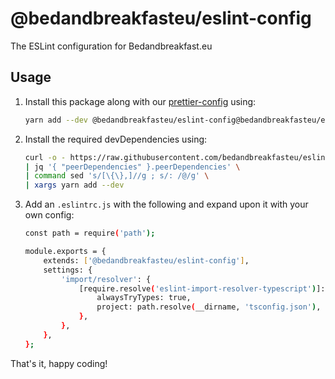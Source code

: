 # @bedandbreakfasteu/eslint-config

The ESLint configuration for Bedandbreakfast.eu

## Usage

1. Install this package along with our [prettier-config](https://github.com/bedandbreakfasteu/prettier-config) using:

    ```bash
    yarn add --dev @bedandbreakfasteu/eslint-config@bedandbreakfasteu/eslint-config#3.0.0 @bedandbreakfasteu/prettier-config@bedandbreakfasteu/prettier-config#1.0.2
    ```

2. Install the required devDependencies using:

    ```bash
    curl -o - https://raw.githubusercontent.com/bedandbreakfasteu/eslint-config/main/package.json \
    | jq '{ "peerDependencies" }.peerDependencies' \
    | command sed 's/[\{\},]//g ; s/: /@/g' \
    | xargs yarn add --dev
    ```

3. Add an `.eslintrc.js` with the following and expand upon it with your own config:

    ```bash
    const path = require('path');

    module.exports = {
        extends: ['@bedandbreakfasteu/eslint-config'],
        settings: {
            'import/resolver': {
                [require.resolve('eslint-import-resolver-typescript')]: {
                    alwaysTryTypes: true,
                    project: path.resolve(__dirname, 'tsconfig.json'),
                },
            },
        },
    };
    ```

That's it, happy coding!
